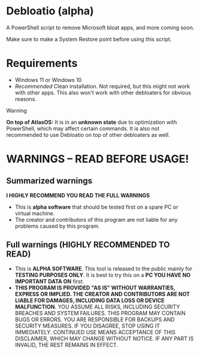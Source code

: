 # Debloatio (alpha)
A PowerShell script to remove Microsoft bloat apps, and more coming soon.

Make sure to make a System Restore point before using this script.

# Requirements
* Windows 11 or Windows 10
* *Recommended* Clean installation. Not required, but this might not work with other apps. This also won't work with other debloaters for obvious reasons.

> [!WARNING]
> **On top of AtlasOS:**
> It is in an **unknown state** due to optimization with PowerShell, which may affect certain commands. It is also not recommended to use Debloatio on top of other debloaters as well. 

# WARNINGS – READ BEFORE USAGE!
## Summarized warnings
**I HIGHLY RECOMMEND YOU READ THE FULL WARNINGS**
* This is **alpha software** that should be tested first on a spare PC or virtual machine.
* The creator and contributors of this program are not liable for any problems caused by this program.

## Full warnings (HIGHLY RECOMMENDED TO READ)
* This is **ALPHA SOFTWARE**. This tool is released to the public mainly for **TESTING PURPOSES ONLY**. It is best to try this on a **PC YOU HAVE NO IMPORTANT DATA ON** first.
* **THIS PROGRAM IS PROVIDED "AS IS" WITHOUT WARRANTIES, EXPRESS OR IMPLIED. THE CREATOR AND CONTRIBUTORS ARE NOT LIABLE FOR DAMAGES, INCLUDING DATA LOSS OR DEVICE MALFUNCTION.** YOU ASSUME ALL RISKS, INCLUDING SECURITY BREACHES AND SYSTEM FAILURES. THIS PROGRAM MAY CONTAIN BUGS OR ERRORS. YOU ARE RESPONSIBLE FOR BACKUPS AND SECURITY MEASURES. IF YOU DISAGREE, STOP USING IT IMMEDIATELY. CONTINUED USE MEANS ACCEPTANCE OF THIS DISCLAIMER, WHICH MAY CHANGE WITHOUT NOTICE. IF ANY PART IS INVALID, THE REST REMAINS IN EFFECT.
